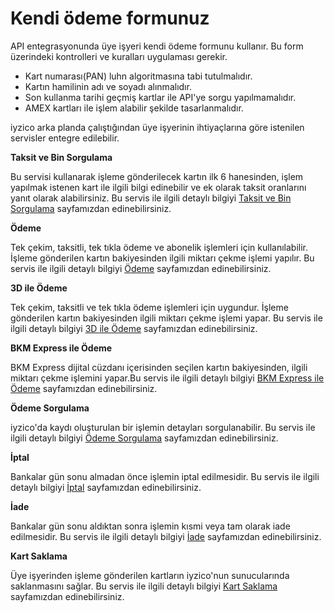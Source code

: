 # Kendi ödeme formunuz

API entegrasyonunda üye işyeri kendi ödeme formunu kullanır. Bu form üzerindeki kontrolleri ve kuralları uygulaması gerekir.

* Kart numarası\(PAN\) luhn algoritmasına tabi tutulmalıdır.
* Kartın hamilinin adı ve soyadı alınmalıdır.
* Son kullanma tarihi geçmiş kartlar ile API'ye sorgu yapılmamalıdır.
* AMEX kartları ile işlem alabilir şekilde tasarlanmalıdır.

iyzico arka planda çalıştığından üye işyerinin ihtiyaçlarına göre istenilen servisler entegre edilebilir.

**Taksit ve Bin Sorgulama**

Bu servisi kullanarak işleme gönderilecek kartın ilk 6 hanesinden, işlem yapılmak istenen kart ile ilgili bilgi edinebilir ve ek olarak taksit oranlarını yanıt olarak alabilirsiniz. Bu servis ile ilgili detaylı bilgiyi [Taksit ve Bin Sorgulama](https://dev.iyzipay.com/tr/api/taksit-sorgulama) sayfamızdan edinebilirsiniz.

**Ödeme**

Tek çekim, taksitli, tek tıkla ödeme ve abonelik işlemleri için kullanılabilir. İşleme gönderilen kartın bakiyesinden ilgili miktarı çekme işlemi yapılır. Bu servis ile ilgili detaylı bilgiyi [Ödeme](https://dev.iyzipay.com/tr/api/odeme) sayfamızdan edinebilirsiniz.

**3D ile Ödeme**

Tek çekim, taksitli ve tek tıkla ödeme işlemleri için uygundur. İşleme gönderilen kartın bakiyesinden ilgili miktarı çekme işlemi yapar. Bu servis ile ilgili detaylı bilgiyi [3D ile Ödeme](https://dev.iyzipay.com/tr/api/3d-ile-odeme) sayfamızdan edinebilirsiniz.

**BKM Express ile Ödeme**

BKM Express dijital cüzdanı içerisinden seçilen kartın bakiyesinden, ilgili miktarı çekme işlemini yapar.Bu servis ile ilgili detaylı bilgiyi [BKM Express ile Ödeme](https://dev.iyzipay.com/tr/api/bkm-express-ile-odeme) sayfamızdan edinebilirsiniz.

**Ödeme Sorgulama**

iyzico'da kaydı oluşturulan bir işlemin detayları sorgulanabilir. Bu servis ile ilgili detaylı bilgiyi [Ödeme Sorgulama](https://dev.iyzipay.com/tr/api/odeme-sorgulama) sayfamızdan edinebilirsiniz.

**İptal**

Bankalar gün sonu almadan önce işlemin iptal edilmesidir. Bu servis ile ilgili detaylı bilgiyi [İptal](https://dev.iyzipay.com/tr/api/iptal) sayfamızdan edinebilirsiniz.

**İade**

Bankalar gün sonu aldıktan sonra işlemin kısmi veya tam olarak iade edilmesidir. Bu servis ile ilgili detaylı bilgiyi [İade](https://dev.iyzipay.com/tr/api/iade) sayfamızdan edinebilirsiniz.

**Kart Saklama**

Üye işyerinden işleme gönderilen kartların iyzico'nun sunucularında saklanmasını sağlar. Bu servis ile ilgili detaylı bilgiyi [Kart Saklama](https://dev.iyzipay.com/tr/api/kart-saklama) sayfamızdan edinebilirsiniz.

